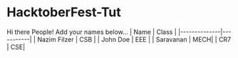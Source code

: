 # HacktoberFest-Tut

Hi there People! Add your names below...
| Name         | Class     | 
|--------------|-----------|
| Nazim Filzer | CSB      | 
| John Doe       | EEE  | 
| Saravanan | MECH|
| CR7 | CSE|
